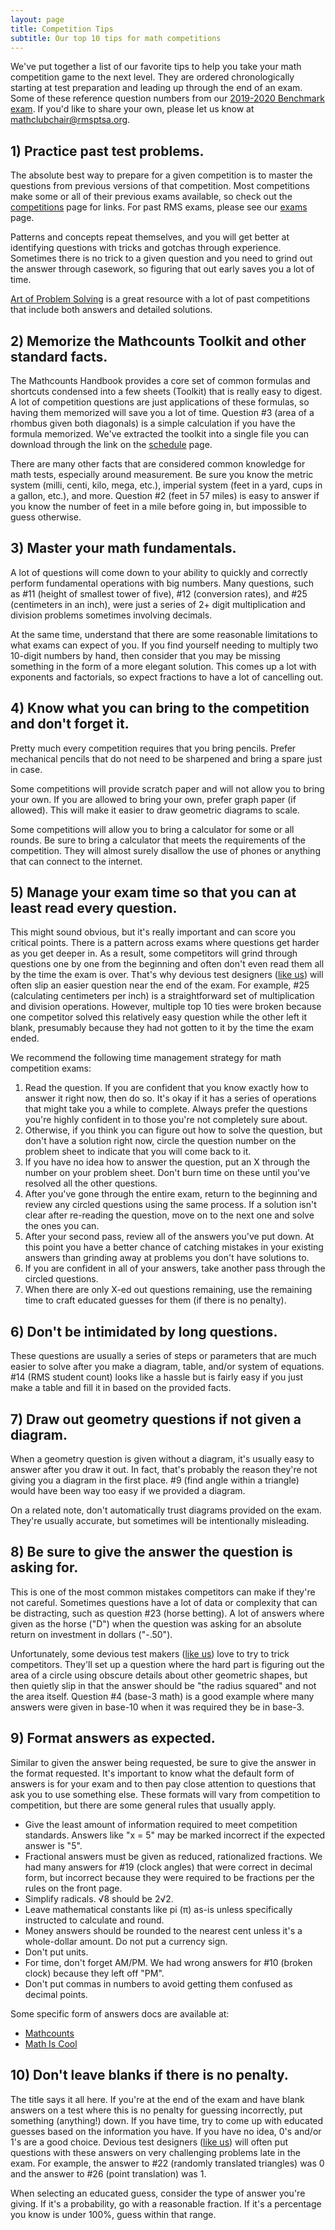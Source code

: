 ```yaml
---
layout: page
title: Competition Tips
subtitle: Our top 10 tips for math competitions
---
```


We've put together a list of our favorite tips to help you take your math competition game to the next level. They are
ordered chronologically starting at test preparation and leading up through the end of an exam. Some of these reference
question numbers from our [2019-2020 Benchmark exam](../exams). If you'd like to share your own, please let us know
at <a href="mailto:mathclubchair@rmsptsa.org">mathclubchair@rmsptsa.org</a>.

## 1) Practice past test problems.
The absolute best way to prepare for a given competition is to master the questions from previous versions of that
competition. Most competitions make some or all of their previous exams available, so check out the 
[competitions](../competitions) page for links. For past RMS exams, please see our [exams](../exams) page.

Patterns and concepts repeat themselves, and you will get better at identifying questions with tricks
and gotchas through experience. Sometimes there is no trick to a given question and you need to grind out the answer 
through casework, so figuring that out early saves you a lot of time.

[Art of Problem Solving](https://artofproblemsolving.com/) is a great resource with a lot of past competitions 
that include both answers and detailed solutions.

## 2) Memorize the Mathcounts Toolkit and other standard facts.
The Mathcounts Handbook provides a core set of common formulas and shortcuts condensed into a few sheets (Toolkit) that is
really easy to digest. A lot of competition questions are just applications of these formulas, so having them memorized
will save you a lot of time. Question #3 (area of a rhombus given both diagonals) is a simple calculation if you
have the formula memorized. We've extracted the toolkit into a single file you can download through the link on the
[schedule](../schedule) page.

There are many other facts that are considered common knowledge for math tests, especially around measurement. Be sure you
know the metric system (milli, centi, kilo, mega, etc.), imperial system (feet in a yard, cups in a gallon, etc.), and more.
Question #2 (feet in 57 miles) is easy to answer if you know the number of feet in a mile before going in, but impossible
to guess otherwise.

## 3) Master your math fundamentals.
A lot of questions will come down to your ability to quickly and correctly perform fundamental operations with big numbers.
Many questions, such as #11 (height of smallest tower of five), #12 (conversion rates), and #25 (centimeters in an inch),
were just a series of 2+ digit multiplication and division problems sometimes involving decimals.

At the same time, understand that there are some reasonable limitations to what exams can expect of you. If you find yourself
needing to multiply two 10-digit numbers by hand, then consider that you may be missing something in the form of a more
elegant solution. This comes up a lot with exponents and factorials, so expect fractions to have a lot of cancelling out.
 
## 4) Know what you can bring to the competition and don't forget it.
Pretty much every competition requires that you bring pencils. Prefer mechanical pencils that do not need to be sharpened
and bring a spare just in case.

Some competitions will provide scratch paper and will not allow you to bring your own. If you are allowed to bring your own,
prefer graph paper (if allowed). This will make it easier to draw geometric diagrams to scale.

Some competitions will allow you to bring a calculator for some or all rounds. Be sure to bring a calculator that meets
the requirements of the competition. They will almost surely disallow the use of phones or anything that can connect to the
internet.
 
## 5) Manage your exam time so that you can at least read every question.
This might sound obvious, but it's really important and can score you critical points. There is a pattern across exams where
questions get harder as you get deeper in. As a result, some competitors will grind through questions one by one from the
beginning and often don't even read them all by the time the exam is over. That's why devious test designers 
([like us](../exams)) will often slip an easier question near the end of the exam. For example, #25 (calculating centimeters
per inch) is a straightforward set of multiplication and division operations. However, multiple top 10 ties were broken
because one competitor solved this relatively easy question while the other left it blank, presumably because they had not
gotten to it by the time the exam ended.

We recommend the following time management strategy for math competition exams:
1. Read the question. If you are confident that you know exactly how to answer it right now, then do so. It's okay if it has
a series of operations that might take you a while to complete. Always prefer the questions you're highly confident in to those
you're not completely sure about.
1. Otherwise, if you think you can figure out how to solve the question, but don't have a solution right now, circle the question
number on the problem sheet to indicate that you will come back to it.
1. If you have no idea how to answer the question, put an X through the number on your problem sheet.
Don't burn time on these until you've resolved all the other questions.
1. After you've gone through the entire exam, return to the beginning and review any circled questions using the same process.
If a solution isn't clear after re-reading the question, move on to the next one and solve the ones you can.
1. After your second pass, review all of the answers you've put down. At this point you have a better chance of catching
mistakes in your existing answers than grinding away at problems you don't have solutions to.
1. If you are confident in all of your answers, take another pass through the circled questions.
1. When there are only X-ed out questions remaining, use the remaining time to craft educated guesses for them
(if there is no penalty).
 
## 6) Don't be intimidated by long questions.
These questions are usually a series of steps or parameters that are much easier to solve after you make a diagram, 
table, and/or system of equations. #14 (RMS student count) looks like a hassle but is fairly easy if you just make a
table and fill it in based on the provided facts.

## 7) Draw out geometry questions if not given a diagram.
When a geometry question is given without a diagram, it's usually easy to answer after you draw it out. In fact, that's
probably the reason they're not giving you a diagram in the first place. #9 (find angle within a triangle) would have been
way too easy if we provided a diagram.

On a related note, don't automatically trust diagrams provided on the exam. They're usually accurate, but sometimes will be
intentionally misleading.
 
## 8) Be sure to give the answer the question is asking for.
This is one of the most common mistakes competitors can make if they're not careful. Sometimes
questions have a lot of data or complexity that can be distracting, such as question #23 (horse betting). A lot of answers
where given as the horse ("D") when the question was asking for an absolute return on investment in dollars ("-.50").

Unfortunately, some devious test makers ([like us](../exams)) love to try to trick competitors. They'll set up a question
where the hard part is figuring out the area of a circle using obscure details about other geometric shapes,
but then quietly slip in that the answer should be "the radius squared" and not the area itself. Question #4 (base-3 math)
is a good example where many answers were given in base-10 when it was required they be in base-3.

## 9) Format answers as expected.
Similar to given the answer being requested, be sure to give the answer in the format requested. It's important to know what 
the default form of answers is for your exam and to then pay close attention to questions that ask you to use something else.
These formats will vary from competition to competition, but there are some general rules that usually apply.

- Give the least amount of information required to meet competition standards. Answers like "x = 5" may be marked incorrect if
the expected answer is "5".
- Fractional answers must be given as reduced, rationalized fractions. We had many answers for #19 (clock angles) that were
correct in decimal form, but incorrect because they were required to be fractions per the rules on the front page.
- Simplify radicals. &radic;8 should be 2&radic;2.
- Leave mathematical constants like pi (&pi;) as-is unless specifically instructed to calculate and round.
- Money answers should be rounded to the nearest cent unless it's a whole-dollar amount. Do not put a currency sign.
- Don't put units.
- For time, don't forget AM/PM. We had wrong answers for #10 (broken clock) because they left off "PM".
- Don't put commas in numbers to avoid getting them confused as decimal points.

Some specific form of answers docs are available at:
- [Mathcounts](https://www.mathcounts.org/sites/default/files/u49/1920%20Forms%20of%20Answers.pdf)
- [Math Is Cool](https://www.academicsarecool.com/assets/docs/Rules4-8.pdf)

## 10) Don't leave blanks if there is no penalty.
The title says it all here. If you're at the end of the exam and have blank answers on a test where this is no penalty for
guessing incorrectly, put something (anything!) down. If you have time, try to come up with educated guesses based on the
information you have. If you have no idea, 0's and/or 1's are a good choice. Devious test designers ([like us](../exams))
will often put questions with these answers on very challenging problems late in the exam. For example, the answer to #22
(randomly translated triangles) was 0 and the answer to #26 (point translation) was 1.

When selecting an educated guess, consider the type of answer you're giving. If it's a probability, go with a reasonable
fraction. If it's a percentage you know is under 100%, guess within that range.